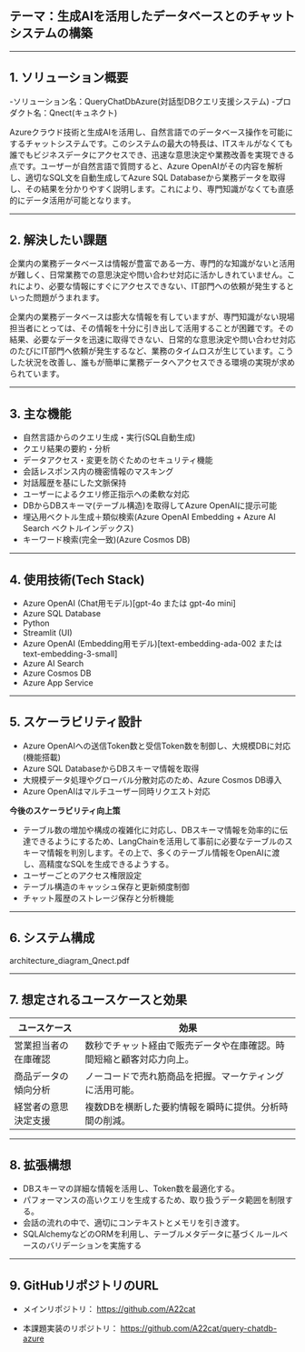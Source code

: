 ## テーマ：生成AIを活用したデータベースとのチャットシステムの構築

---

## 1. ソリューション概要

-ソリューション名：QueryChatDbAzure(対話型DBクエリ支援システム)
-プロダクト名：Qnect(キュネクト)

Azureクラウド技術と生成AIを活用し、自然言語でのデータベース操作を可能にするチャットシステムです。このシステムの最大の特長は、ITスキルがなくても誰でもビジネスデータにアクセスでき、迅速な意思決定や業務改善を実現できる点です。ユーザーが自然言語で質問すると、Azure OpenAIがその内容を解析し、適切なSQL文を自動生成してAzure SQL Databaseから業務データを取得し、その結果を分かりやすく説明します。これにより、専門知識がなくても直感的にデータ活用が可能となります。

---

## 2. 解決したい課題

企業内の業務データベースは情報が豊富である一方、専門的な知識がないと活用が難しく、日常業務での意思決定や問い合わせ対応に活かしきれていません。これにより、必要な情報にすぐにアクセスできない、IT部門への依頼が発生するといった問題がうまれます。

企業内の業務データベースは膨大な情報を有していますが、専門知識がない現場担当者にとっては、その情報を十分に引き出して活用することが困難です。その結果、必要なデータを迅速に取得できない、日常的な意思決定や問い合わせ対応のたびにIT部門へ依頼が発生するなど、業務のタイムロスが生じています。こうした状況を改善し、誰もが簡単に業務データへアクセスできる環境の実現が求められています。

---

## 3. 主な機能

- 自然言語からのクエリ生成・実行(SQL自動生成)
- クエリ結果の要約・分析
- データアクセス・変更を防ぐためのセキュリティ機能
- 会話レスポンス内の機密情報のマスキング
- 対話履歴を基にした文脈保持
- ユーザーによるクエリ修正指示への柔軟な対応
- DBからDBスキーマ(テーブル構造)を取得してAzure OpenAIに提示可能
- 埋込用ベクトル生成＋類似検索(Azure OpenAI Embedding + Azure AI Search ベクトルインデックス)
- キーワード検索(完全一致)(Azure Cosmos DB)

---

## 4. 使用技術(Tech Stack)
- Azure OpenAI (Chat用モデル)[gpt-4o または gpt-4o mini]
- Azure SQL Database
- Python
- Streamlit (UI)
- Azure OpenAI (Embedding用モデル)[text-embedding-ada-002 または text-embedding-3-small]
- Azure AI Search
- Azure Cosmos DB
- Azure App Service

---

## 5. スケーラビリティ設計
- Azure OpenAIへの送信Token数と受信Token数を制御し、大規模DBに対応(機能搭載)
- Azure SQL DatabaseからDBスキーマ情報を取得
- 大規模データ処理やグローバル分散対応のため、Azure Cosmos DB導入
- Azure OpenAIはマルチユーザー同時リクエスト対応

**今後のスケーラビリティ向上策**
- テーブル数の増加や構成の複雑化に対応し、DBスキーマ情報を効率的に伝達できるようにするため、LangChainを活用して事前に必要なテーブルのスキーマ情報を判別します。その上で、多くのテーブル情報をOpenAIに渡し、高精度なSQLを生成できるようする。
- ユーザーごとのアクセス権限設定
- テーブル構造のキャッシュ保存と更新頻度制御
- チャット履歴のストレージ保存と分析機能

---

## 6. システム構成

architecture_diagram_Qnect.pdf

---

## 7. 想定されるユースケースと効果

| ユースケース                 | 効果                                                              |
|-----------------------------|-------------------------------------------------------------------|
| 営業担当者の在庫確認         | 数秒でチャット経由で販売データや在庫確認。時間短縮と顧客対応力向上。 |
| 商品データの傾向分析         | ノーコードで売れ筋商品を把握。マーケティングに活用可能。            |
| 経営者の意思決定支援         | 複数DBを横断した要約情報を瞬時に提供。分析時間の削減。              |

---

## 8. 拡張構想

- DBスキーマの詳細な情報を活用し、Token数を最適化する。
- パフォーマンスの高いクエリを生成するため、取り扱うデータ範囲を制限する。
- 会話の流れの中で、適切にコンテキストとメモリを引き渡す。
- SQLAlchemyなどのORMを利用し、テーブルメタデータに基づくルールベースのバリデーションを実施する

---

## 9. GitHubリポジトリのURL

- メインリポジトリ：
https://github.com/A22cat

- 本課題実装のリポジトリ：
https://github.com/A22cat/query-chatdb-azure
